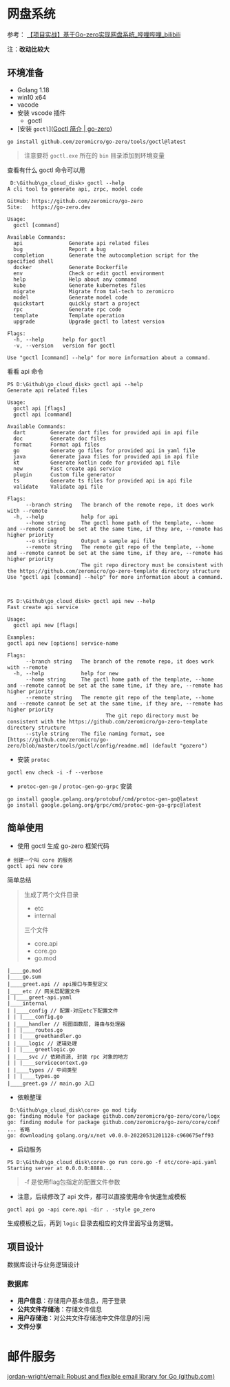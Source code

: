 # 网盘系统

参考： [【项目实战】基于Go-zero实现网盘系统_哔哩哔哩_bilibili](https://www.bilibili.com/video/BV1cr4y1s7H4?p=2&vd_source=620efb0bc3b2b0b7169e8564f7f527a8)

注：**改动比较大**
  
## 环境准备 


* Golang 1.18
* win10 x64
* vacode
* 安装 vscode 插件
  * goctl
*  [安装 `goctl`]([Goctl 简介 | go-zero](https://go-zero.dev/cn/docs/goctl/goctl)) 

```shell
go install github.com/zeromicro/go-zero/tools/goctl@latest
```

> 注意要将 `goctl.exe` 所在的 `bin` 目录添加到环境变量

查看有什么 goctl 命令可以用

```shell
 D:\Github\go_cloud_disk> goctl --help
A cli tool to generate api, zrpc, model code

GitHub: https://github.com/zeromicro/go-zero
Site:   https://go-zero.dev

Usage:
  goctl [command]

Available Commands:
  api               Generate api related files
  bug               Report a bug
  completion        Generate the autocompletion script for the specified shell
  docker            Generate Dockerfile
  env               Check or edit goctl environment
  help              Help about any command
  kube              Generate kubernetes files
  migrate           Migrate from tal-tech to zeromicro
  model             Generate model code
  quickstart        quickly start a project
  rpc               Generate rpc code
  template          Template operation
  upgrade           Upgrade goctl to latest version

Flags:
  -h, --help      help for goctl
  -v, --version   version for goctl

Use "goctl [command] --help" for more information about a command.
```

看看 api 命令

```shell
PS D:\Github\go_cloud_disk> goctl api --help
Generate api related files

Usage:
  goctl api [flags]
  goctl api [command]

Available Commands:
  dart        Generate dart files for provided api in api file
  doc         Generate doc files
  format      Format api files
  go          Generate go files for provided api in yaml file
  java        Generate java files for provided api in api file
  kt          Generate kotlin code for provided api file
  new         Fast create api service
  plugin      Custom file generator
  ts          Generate ts files for provided api in api file
  validate    Validate api file

Flags:
      --branch string   The branch of the remote repo, it does work with --remote
  -h, --help            help for api
      --home string     The goctl home path of the template, --home and --remote cannot be set at the same time, if they are, --remote has higher priority
      --o string        Output a sample api file
      --remote string   The remote git repo of the template, --home and --remote cannot be set at the same time, if they are, --remote has higher priority
                        The git repo directory must be consistent with the https://github.com/zeromicro/go-zero-template directory structure
Use "goctl api [command] --help" for more information about a command.



PS D:\Github\go_cloud_disk> goctl api new --help
Fast create api service

Usage:
  goctl api new [flags]

Examples:
goctl api new [options] service-name

Flags:
      --branch string   The branch of the remote repo, it does work with --remote
  -h, --help            help for new
      --home string     The goctl home path of the template, --home and --remote cannot be set at the same time, if they are, --remote has higher priority
      --remote string   The remote git repo of the template, --home and --remote cannot be set at the same time, if they are, --remote has higher priority
                                The git repo directory must be consistent with the https://github.com/zeromicro/go-zero-template directory structure
      --style string    The file naming format, see [https://github.com/zeromicro/go-zero/blob/master/tools/goctl/config/readme.md] (default "gozero")
```



*  安装 `protoc`

```shell
goctl env check -i -f --verbose 
```

* `protoc-gen-go` / `protoc-gen-go-grpc`  安装

```shell
go install google.golang.org/protobuf/cmd/protoc-gen-go@latest
go install google.golang.org/grpc/cmd/protoc-gen-go-grpc@latest
```



## 简单使用

* 使用 goctl 生成 go-zero 框架代码

```shell
# 创建一个叫 core 的服务
goctl api new core
```

简单总结

> 生成了两个文件目录
>
> * etc
> * internal
>
> 三个文件
>
> * core.api
> * core.go
> * go.mod

```shell
|____go.mod
|____go.sum
|____greet.api // api接口与类型定义
|____etc // 网关层配置文件
| |____greet-api.yaml
|____internal
| |____config // 配置-对应etc下配置文件
| | |____config.go
| |____handler // 视图函数层, 路由与处理器
| | |____routes.go
| | |____greethandler.go
| |____logic // 逻辑处理
| | |____greetlogic.go
| |____svc // 依赖资源, 封装 rpc 对象的地方
| | |____servicecontext.go
| |____types // 中间类型
| | |____types.go
|____greet.go // main.go 入口

```



* 依赖整理

```shell
 D:\Github\go_cloud_disk\core> go mod tidy
go: finding module for package github.com/zeromicro/go-zero/core/logx
go: finding module for package github.com/zeromicro/go-zero/core/conf
... 省略
go: downloading golang.org/x/net v0.0.0-20220531201128-c960675eff93
```

* 启动服务

```shell
PS D:\Github\go_cloud_disk\core> go run core.go -f etc/core-api.yaml
Starting server at 0.0.0.0:8888...
```

> -f 是使用flag包指定的配置文件参数



* 注意，后续修改了 api 文件，都可以直接使用命令快速生成模板

```shell
goctl api go -api core.api -dir . -style go_zero
```

生成模板之后，再到 `logic` 目录去相应的文件里面写业务逻辑。



## 项目设计

数据库设计与业务逻辑设计

### 数据库

* **用户信息**：存储用户基本信息，用于登录
* **公共文件存储池**：存储文件信息
* **用户存储池**：对公共文件存储池中文件信息的引用
* **文件分享**

# 邮件服务

[jordan-wright/email: Robust and flexible email library for Go (github.com)](https://github.com/jordan-wright/email)



